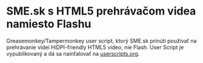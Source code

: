 SME.sk s HTML5 prehrávačom videa namiesto Flashu
=================

Greasemonkey/Tampermonkey user script, ktorý SME.sk prinúti používať na prehrávanie videí HiDPI-friendly HTML5 video, nie Flash.
User Script je vypublikovaný a dá sa nainťalovať na [userscripts.org](http://userscripts.org/scripts/show/486253).
